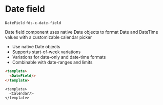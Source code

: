 # Date field

`DateField` `fds-c-date-field`

Date field component uses native Date objects to format Date and DateTime values with a customizable calendar picker

* Use native Date objects
* Supports start-of-week variations
* Variations for date-only and date-time formats
* Combinable with date-ranges and limits

```html
<template> 
  <DateField/>
</template>
```

```
<template> 
  <Calendar/>
</template>
```